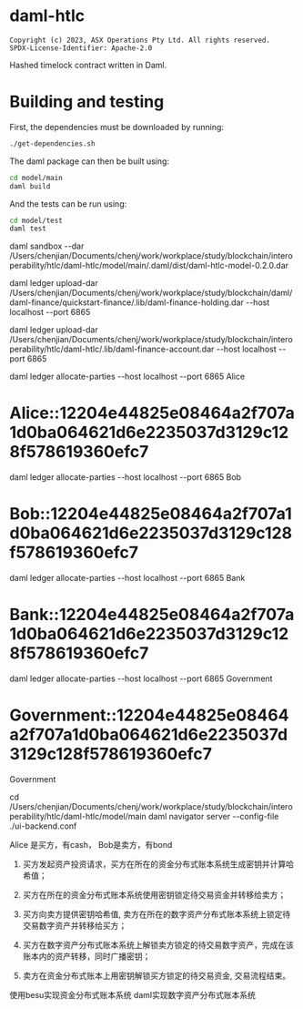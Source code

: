 # daml-htlc

    Copyright (c) 2023, ASX Operations Pty Ltd. All rights reserved.
    SPDX-License-Identifier: Apache-2.0

Hashed timelock contract written in Daml.

# Building and testing
First, the dependencies must be downloaded by running:

```bash
./get-dependencies.sh
```

The daml package can then be built using:

```bash
cd model/main
daml build
```

And the tests can be run using:

```bash
cd model/test
daml test
```

daml sandbox --dar /Users/chenjian/Documents/chenj/work/workplace/study/blockchain/interoperability/htlc/daml-htlc/model/main/.daml/dist/daml-htlc-model-0.2.0.dar


daml ledger upload-dar /Users/chenjian/Documents/chenj/work/workplace/study/blockchain/daml/daml-finance/quickstart-finance/.lib/daml-finance-holding.dar  --host localhost --port 6865

<!-- daml ledger upload-dar /Users/chenjian/Documents/chenj/work/workplace/study/blockchain/daml/daml-finance/quickstart-finance/.lib/daml-finance-interface-account.dar -->

daml ledger upload-dar /Users/chenjian/Documents/chenj/work/workplace/study/blockchain/interoperability/htlc/daml-htlc/.lib/daml-finance-account.dar  --host localhost --port 6865

<!-- daml ledger upload-dar /Users/chenjian/Documents/chenj/work/workplace/study/blockchain/daml/daml-finance/quickstart-finance/.lib/daml-finance-interface-account.dar

daml ledger upload-dar  /Users/chenjian/Documents/chenj/work/workplace/study/blockchain/interoperability/htlc/daml-htlc/.lib/daml-finance-holding.dar
daml ledger upload-dar  /Users/chenjian/Documents/chenj/work/workplace/study/blockchain/interoperability/htlc/daml-htlc/.lib/daml-finance-interface-types-common.dar
  # IMPLEMENTATION DEPENDENCIES
daml ledger upload-dar /Users/chenjian/Documents/chenj/work/workplace/study/blockchain/interoperability/htlc/daml-htlc/.lib/daml-finance-account.dar
daml ledger upload-dar  /Users/chenjian/Documents/chenj/work/workplace/study/blockchain/interoperability/htlc/daml-htlc/.lib/daml-finance-holding.dar
daml ledger upload-dar /Users/chenjian/Documents/chenj/work/workplace/study/blockchain/interoperability/htlc/daml-htlc/.lib/daml-finance-interface-util.dar -->


daml ledger allocate-parties --host localhost --port 6865 Alice
# Alice::12204e44825e08464a2f707a1d0ba064621d6e2235037d3129c128f578619360efc7
daml ledger allocate-parties --host localhost --port 6865 Bob
# Bob::12204e44825e08464a2f707a1d0ba064621d6e2235037d3129c128f578619360efc7
daml ledger allocate-parties --host localhost --port 6865 Bank
# Bank::12204e44825e08464a2f707a1d0ba064621d6e2235037d3129c128f578619360efc7

daml ledger allocate-parties --host localhost --port 6865 Government
# Government::12204e44825e08464a2f707a1d0ba064621d6e2235037d3129c128f578619360efc7

Government

cd /Users/chenjian/Documents/chenj/work/workplace/study/blockchain/interoperability/htlc/daml-htlc/model/main
daml navigator server --config-file ./ui-backend.conf


Alice 是买方，有cash， Bob是卖方，有bond


1. 买方发起资产投资请求，买方在所在的资金分布式账本系统生成密钥并计算哈希值；
 
2. 买方在所在的资金分布式账本系统使用密钥锁定待交易资金并转移给卖方；
 
3. 买方向卖方提供密钥哈希值, 卖方在所在的数字资产分布式账本系统上锁定待交易数字资产并转移给买方；
 
4. 买方在数字资产分布式账本系统上解锁卖方锁定的待交易数字资产，完成在该账本内的资产转移，同时广播密钥；
 
5. 卖方在资金分布式账本上用密钥解锁买方锁定的待交易资金, 交易流程结束。
 
使用besu实现资金分布式账本系统 daml实现数字资产分布式账本系统